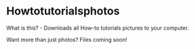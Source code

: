# Howtotutorialsphotos
What is this? - Downloads all How-to tutorials pictures to your computer.

Want more than just photos? Files coming soon!
